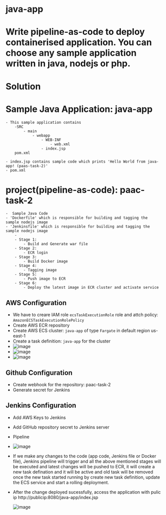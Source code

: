# java-app
# Write pipeline-as-code to deploy containerised application. You can choose any sample application written in java, nodejs or php. 

# Solution

# Sample Java Application: java-app
    - This sample application contains 
        -SRC
            - main
                - webapp
                    - WEB-INF
                        - web.xml
                    - index.jsp
        pom.xml

    - index.jsp contains sample code which prints 'Hello World from java-app! (paas-task-2)'
    - pom.xml


# project(pipeline-as-code): paac-task-2
    -  Sample Java Code
    - 'Dockerfile' which is responsible for building and tagging the sample nodejs image
    - 'Jenkinsfile' which is responsible for building and tagging the sample nodejs image
        - 
        - Stage 1:
            - Build and Generate war file 
        - Stage 2:
            - ECR login
        - Stage 3:
            - Build Docker image
        - Stage 4:
            - Tagging image
        - Stage 5:
            - Push image to ECR
        - Stage 6:
            - Deploy the latest image in ECR cluster and activate service

## AWS Configuration

-   We have to creare IAM role  `ecsTaskExecutionRole` role and attch policy: `AmazonECSTaskExecutionRolePolicy` 
-   Create AWS ECR repository
-   Create AWS ECS cluster: `java-app`   of type `Fargate` in default region us-east-1
-   Create a task definition: `java-app` for the cluster
-   ![image](https://user-images.githubusercontent.com/18718672/133916407-47d2e4a6-eabc-4091-bea4-d1a51561b080.png)
-   ![image](https://user-images.githubusercontent.com/18718672/133916443-ed6a9233-e7e9-4e0f-86c1-7141f4e20162.png)
-   ![image](https://user-images.githubusercontent.com/18718672/133916474-f0142700-13e9-4c7b-9084-1ea596b169df.png)


##  Github Configuration

-  Create webhook for the repository: paac-task-2
-  Generate secret for Jenkins

## Jenkins Configuration
- Add AWS Keys to Jenkins
- Add GitHub repository secret to Jenkins server
- Pipeline
- ![image](https://user-images.githubusercontent.com/18718672/133916539-620e96a3-86c0-4759-9808-09513c101b05.png)



- If we make any changes to the code (app code, Jenkins file or Docker file), Jenkins pipeline will trigger and all the above mentioned stages will be executed and latest changes will be pushed to ECR, it will create a new task defination and it will be active and old task will be removed once the new task started running by create new task definition, update the ECS service and start a rolling deployment. 

- After the change deployed sucessfully, access the application with pulic ip
    http://publicip:8080/java-app/index.jsp
    
    ![image](https://user-images.githubusercontent.com/18718672/133916504-720f8bf3-2052-4669-b733-3f00ea4c1b9a.png)


